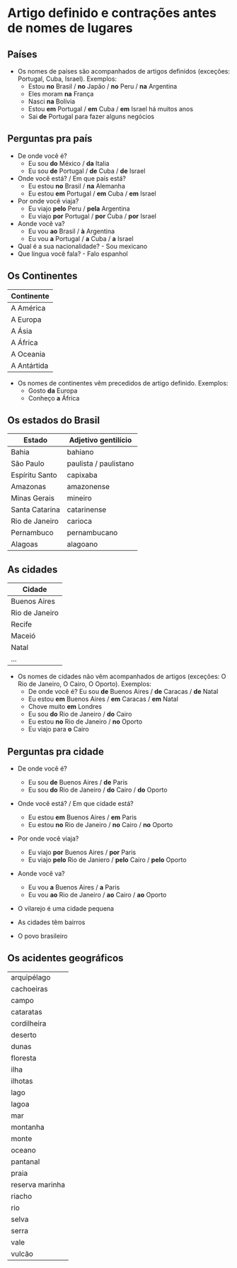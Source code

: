 # Artigo definido e contrações antes de nomes de lugares

## Países

* Os nomes de países são acompanhados de artigos definidos (exceções: Portugal, Cuba, Israel). Exemplos:
  * Estou **no** Brasil / **no** Japão / **no** Peru / **na** Argentina
  * Eles moram **na** França
  * Nasci **na** Bolívia
  * Estou **em** Portugal / **em** Cuba / **em** Israel há muitos anos
  * Sai **de** Portugal para fazer alguns negócios

## Perguntas pra país

* De onde você é?
  * Eu sou **do** México / **da** Italia
  * Eu sou **de** Portugal / **de** Cuba / **de** Israel
* Onde você está? / Em que país está?
  * Eu estou **no** Brasil / **na** Alemanha
  * Eu estou **em** Portugal / **em** Cuba / **em** Israel
* Por onde você viaja?
  * Eu viajo **pelo** Peru / **pela** Argentina
  * Eu viajo **por** Portugal / **por** Cuba / **por** Israel
* Aonde você va?
  * Eu vou **ao** Brasil / **à** Argentina
  * Eu vou **a** Portugal / **a** Cuba / **a** Israel
* Qual é a sua nacionalidade? - Sou mexicano
* Que lingua você fala? - Falo espanhol

## Os Continentes

| Continente |
| -- |
| A América |
| A Europa |
| A Ásia |
| A África |
| A Oceania |
| A Antártida |

* Os nomes de continentes vêm precedidos de artigo definido. Exemplos:
  * Gosto **da** Europa
  * Conheço **a** África

## Os estados do Brasil

| Estado | Adjetivo gentilício |
| -- | -- |
| Bahia | bahiano |
| São Paulo | paulista / paulistano |
| Espíritu Santo | capixaba |
| Amazonas | amazonense |
| Minas Gerais | mineiro |
| Santa Catarina | catarinense |
| Rio de Janeiro | carioca |
| Pernambuco | pernambucano |
| Alagoas | alagoano |

## As cidades

| Cidade |
| -- |
| Buenos Aires |
| Rio de Janeiro |
| Recife |
| Maceió |
| Natal |
| ... |

* Os nomes de cidades não vêm acompanhados de artigos (exceções: O Rio de Janeiro, O Cairo, O Oporto). Exemplos:
  * De onde você é? Eu sou **de** Buenos Aires / **de** Caracas / **de** Natal
  * Eu estou **em** Buenos Aires / **em** Caracas / **em** Natal
  * Chove muito **em** Londres
  * Eu sou **do** Rio de Janeiro / **do** Cairo
  * Eu estou **no** Rio de Janeiro / **no** Oporto
  * Eu viajo para **o** Cairo

## Perguntas pra cidade

* De onde você é?
  * Eu sou **de** Buenos Aires / **de** Paris
  * Eu sou **do** Rio de Janeiro / **do** Cairo / **do** Oporto
* Onde você está? / Em que cidade está?
  * Eu estou **em** Buenos Aires / **em** Paris
  * Eu estou **no** Rio de Janeiro / **no** Cairo / **no** Oporto
* Por onde você viaja?
  * Eu viajo **por** Buenos Aires / **por** Paris
  * Eu viajo **pelo** Rio de Janiero / **pelo** Cairo / **pelo** Oporto  
* Aonde você va?
  * Eu vou **a** Buenos Aires / **a** Paris
  * Eu vou **ao** Rio de Janeiro / **ao** Cairo / **ao** Oporto

* O vilarejo é uma cidade pequena
* As cidades têm bairros
* O povo brasileiro

## Os acidentes geográficos

||
| -- |
| arquipélago |
| cachoeiras |
| campo |
| cataratas |
| cordilheira |
| deserto |
| dunas |
| floresta |
| ilha |
| ilhotas |
| lago |
| lagoa |
| mar |
| montanha |
| monte |
| oceano |
| pantanal |
| praia |
| reserva marinha |
| riacho |
| rio |
| selva |
| serra |
| vale |
| vulcão |
